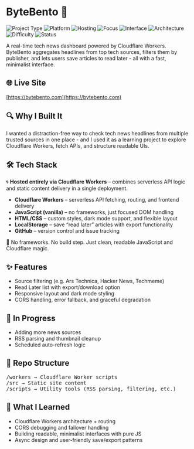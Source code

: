 # ByteBento 🍱

![Project Type](https://img.shields.io/badge/type-project-blue)
![Platform](https://img.shields.io/badge/platform-Cloudflare%20Workers-black)
![Hosting](https://img.shields.io/badge/hosting-Cloudflare-orange)
![Focus](https://img.shields.io/badge/focus-tech%20news-9cf)
![Interface](https://img.shields.io/badge/interface-frontend--only-lightgrey)
![Architecture](https://img.shields.io/badge/architecture-serverless-orange)
![Difficulty](https://img.shields.io/badge/difficulty-self--taught-success)
![Status](https://img.shields.io/badge/status-active-brightgreen)

A real-time tech news dashboard powered by Cloudflare Workers. ByteBento aggregates headlines from top tech sources, filters them by publisher, and lets users save articles to read later - all with a fast, minimalist interface.

## 🌐 Live Site
[https://bytebento.com](https://bytebento.com)

## 🔍 Why I Built It
I wanted a distraction-free way to check tech news headlines from multiple trusted sources in one place - and I used it as a learning project to explore Cloudflare Workers, fetch APIs, and structure readable UIs.

## 🛠 Tech Stack

🌀 **Hosted entirely via Cloudflare Workers** – combines serverless API logic and static content delivery in a single deployment.

- **Cloudflare Workers** – serverless API fetching, routing, and frontend delivery  
- **JavaScript (vanilla)** – no frameworks, just focused DOM handling  
- **HTML/CSS** – custom styles, dark mode support, and flexible layout  
- **LocalStorage** – save “read later” articles with export functionality  
- **GitHub** – version control and issue tracking

📌 No frameworks. No build step. Just clean, readable JavaScript and Cloudflare magic.

## ✨ Features
- Source filtering (e.g. Ars Technica, Hacker News, Techmeme)
- Read Later list with export/download option
- Responsive layout and dark mode styling
- CORS handling, error fallback, and graceful degradation

## 🚧 In Progress
- Adding more news sources
- RSS parsing and thumbnail cleanup
- Scheduled auto-refresh logic

## 📁 Repo Structure
<pre>/workers → Cloudflare Worker scripts
/src → Static site content
/scripts → Utility tools (RSS parsing, filtering, etc.)</pre>

## 🧠 What I Learned
- Cloudflare Workers architecture + routing
- CORS debugging and failover handling
- Building readable, minimalist interfaces with pure JS
- Async design and user-friendly save/export patterns

